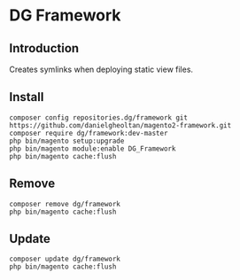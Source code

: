 # DG Framework

## Introduction

Creates symlinks when deploying static view files.

## Install

```
composer config repositories.dg/framework git https://github.com/danielgheoltan/magento2-framework.git
composer require dg/framework:dev-master
php bin/magento setup:upgrade
php bin/magento module:enable DG_Framework
php bin/magento cache:flush
```

## Remove

```
composer remove dg/framework
php bin/magento cache:flush
```

## Update

```
composer update dg/framework
php bin/magento cache:flush
```
